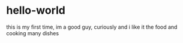 # hello-world

this is my first time, im a good guy, curiously and i like it the food and cooking many dishes
